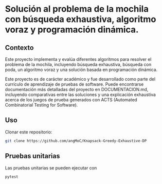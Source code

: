 # Solución al problema de la mochila con búsqueda exhaustiva, algoritmo voraz y programación dinámica.

## Contexto
Este proyecto implementa y evalúa diferentes algoritmos para resolver el problema de la mochila, 
incluyendo búsqueda exhaustiva, búsqueda con poda, un algoritmo voraz y una solución basada en programación dinámica. 

Este proyecto es de carácter académico y fue desarrollado como parte del currículo de aprendizaje de pruebas de software. Puede 
encontrarse documentación más detalladas del proyecto en DOCUMENTACION.md, incluyendo comparativas entre las soluciones y 
una explicación exhaustiva acerca de los juegos de prueba generados con ACTS (Automated Combinatorial Testing for Software).


## Uso
Clonar este repositorio:
```bash
git clone https://github.com/angMoC/Knapsack-Greedy-Exhaustive-DP
```

## Pruebas unitarias
Las pruebas unitarias se pueden ejecutar con 

```bash
pytest
```
